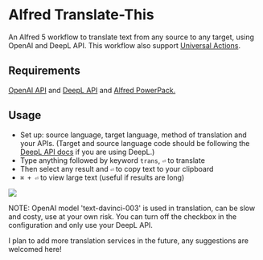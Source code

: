 # Alfred Translate-This 

An Alfred 5 workflow to translate text from any source to any target, using OpenAI and DeepL API. This workflow also support [Universal Actions](https://www.alfredapp.com/universal-actions/).

## Requirements
[OpenAI API](https://platform.openai.com/) and [DeepL API](https://www.deepl.com/pro-api) and [Alfred PowerPack.](https://www.alfredapp.com/powerpack/)

## Usage
- Set up: source language, target language, method of translation and your APIs.
(Target and source language code should be following the [DeepL API docs](https://www.deepl.com/docs-api/translate-text) if you are using DeepL.)
- Type anything followed by keyword `trans`, `⏎` to translate
- Then select any result and `⏎` to copy text to your clipboard
- `⌘ + ⏎` to view large text (useful if results are long)

![](https://i.imgur.com/IQFgFhO.png)

NOTE: OpenAI model 'text-davinci-003' is used in translation, can be slow and costy, use at your own risk.
You can turn off the checkbox in the configuration and only use your DeepL API.

I plan to add more translation services in the future, any suggestions are welcomed here!
